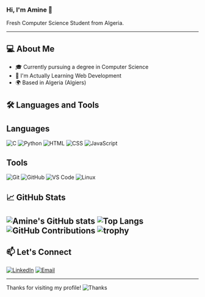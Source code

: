 ### Hi, I'm Amine 👋
Fresh Computer Science Student from Algeria.

---

## 💻 About Me

- 🎓 Currently pursuing a degree in Computer Science
- 🌱 I'm Actually Learning Web Development 
- 🌍 Based in Algeria (Algiers)

## 🛠️ Languages and Tools

## Languages
<p align="left">
  <img src="https://img.shields.io/badge/-C-00599C?logo=c&logoColor=white&style=for-the-badge" alt="C">
  <img src="https://img.shields.io/badge/-Python-3776AB?logo=python&logoColor=white&style=for-the-badge" alt="Python">
  <img src="https://img.shields.io/badge/-HTML5-E34F26?logo=html5&logoColor=white&style=for-the-badge" alt="HTML">
  <img src="https://img.shields.io/badge/-CSS3-1572B6?logo=css3&logoColor=white&style=for-the-badge" alt="CSS">
  <img src="https://img.shields.io/badge/-JavaScript-F7DF1E?logo=javascript&logoColor=black&style=for-the-badge" alt="JavaScript">
  
## Tools
  <p align="left">
  <img src="https://img.shields.io/badge/-Git-F05032?logo=git&logoColor=white&style=for-the-badge" alt="Git">
  <img src="https://img.shields.io/badge/-GitHub-181717?logo=github&logoColor=white&style=for-the-badge" alt="GitHub">
  <img src="https://img.shields.io/badge/-VS_Code-007ACC?logo=visual-studio-code&logoColor=white&style=for-the-badge" alt="VS Code">
  <img src="https://img.shields.io/badge/-Linux-FCC624?logo=linux&logoColor=black&style=for-the-badge" alt="Linux">
</p>


## 📈 GitHub Stats

![Amine's GitHub stats](https://github-readme-stats.vercel.app/api?username=UltimateSnober&show_icons=true&theme=radical)
![Top Langs](https://github-readme-stats.vercel.app/api/top-langs/?username=UltimateSnober&layout=compact&theme=radical)
![GitHub Contributions](https://github-readme-streak-stats.herokuapp.com/?user=UltimateSnober&theme=radical)
![trophy](https://github-profile-trophy.vercel.app/?username=UltimateSnober&theme=radical)
---

## 📫 Let's Connect

[![LinkedIn](https://img.shields.io/badge/-LinkedIn-0A66C2?logo=linkedin&logoColor=white&style=for-the-badge)](https://www.linkedin.com/in/mohamed-amine-bekoul)
[![Email](https://img.shields.io/badge/-Email-D14836?logo=gmail&logoColor=white&style=for-the-badge)](mailto:nm_bekoul@esi.dz)


---

Thanks for visiting my profile! ![Thanks](https://yourlinktogif.com/thanks.gif)
